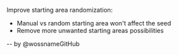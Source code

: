 Improve starting area randomization:

- Manual vs random starting area won't affect the seed
- Remove more unwanted starting areas possibilities

-- by @wossnameGitHub
